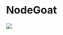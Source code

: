 # NodeGoat

![](https://github.com/CheckmarxDev/NodeGoat-test/workflows/cx/badge.svg)
   
   
    
     



